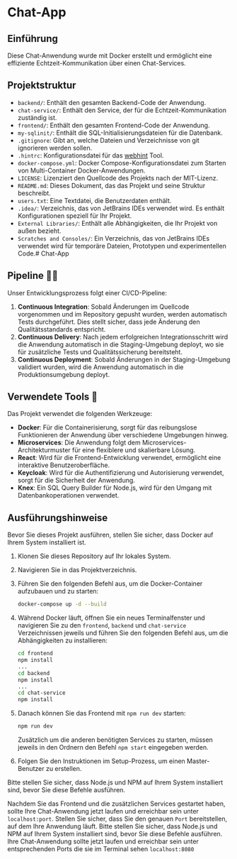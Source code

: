 # Chat-App 

## Einführung 

Diese Chat-Anwendung wurde mit Docker erstellt und ermöglicht eine effiziente Echtzeit-Kommunikation über einen Chat-Services.

## Projektstruktur

- `backend/`: Enthält den gesamten Backend-Code der Anwendung.
- `chat-service/`: Enthält den Service, der für die Echtzeit-Kommunikation zuständig ist.
- `frontend/`: Enthält den gesamten Frontend-Code der Anwendung.
- `my-sqlinit/`: Enthält die SQL-Initialisierungsdateien für die Datenbank.
- `.gitignore`: Gibt an, welche Dateien und Verzeichnisse von git ignorieren werden sollen.
- `.hintrc`: Konfigurationsdatei für das [webhint](https://webhint.io/) Tool.
- `docker-compose.yml`: Docker Compose-Konfigurationsdatei zum Starten von Multi-Container Docker-Anwendungen.
- `LICENSE`: Lizenziert den Quellcode des Projekts nach der MIT-Lizenz.
- `README.md`: Dieses Dokument, das das Projekt und seine Struktur beschreibt.
- `users.txt`: Eine Textdatei, die Benutzerdaten enthält.
- `.idea/`: Verzeichnis, das von JetBrains IDEs verwendet wird. Es enthält Konfigurationen speziell für Ihr Projekt.
- `External Libraries/`: Enthält alle Abhängigkeiten, die Ihr Projekt von außen bezieht.
- `Scratches and Consoles/`: Ein Verzeichnis, das von JetBrains IDEs verwendet wird für temporäre Dateien, Prototypen und experimentellen Code.# Chat-App


## Pipeline 🧑‍🏭

Unser Entwicklungsprozess folgt einer CI/CD-Pipeline:
1. **Continuous Integration**: Sobald Änderungen im Quellcode vorgenommen und im Repository gepusht wurden, werden automatisch Tests durchgeführt. Dies stellt sicher, dass jede Änderung den Qualitätsstandards entspricht.
2. **Continuous Delivery**: Nach jedem erfolgreichen Integrationsschritt wird die Anwendung automatisch in die Staging-Umgebung deployt, wo sie für zusätzliche Tests und Qualitätssicherung bereitsteht.
3. **Continuous Deployment**: Sobald Änderungen in der Staging-Umgebung validiert wurden, wird die Anwendung automatisch in die Produktionsumgebung deployt.

## Verwendete Tools 🧰

Das Projekt verwendet die folgenden Werkzeuge:

- **Docker**: Für die Containerisierung, sorgt für das reibungslose Funktionieren der Anwendung über verschiedene Umgebungen hinweg.
- **Microservices**: Die Anwendung folgt dem Microservices-Architekturmuster für eine flexiblere und skalierbare Lösung.
- **React**: Wird für die Frontend-Entwicklung verwendet, ermöglicht eine interaktive Benutzeroberfläche.
- **Keycloak**: Wird für die Authentifizierung und Autorisierung verwendet, sorgt für die Sicherheit der Anwendung.
- **Knex**: Ein SQL Query Builder für Node.js, wird für den Umgang mit Datenbankoperationen verwendet.

## Ausführungshinweise

Bevor Sie dieses Projekt ausführen, stellen Sie sicher, dass Docker auf Ihrem System installiert ist.
1. Klonen Sie dieses Repository auf Ihr lokales System.
2. Navigieren Sie in das Projektverzeichnis.
3. Führen Sie den folgenden Befehl aus, um die Docker-Container aufzubauen und zu starten:

    ```bash
    docker-compose up -d --build
    ```

4. Während Docker läuft, öffnen Sie ein neues Terminalfenster und navigieren Sie zu den `frontend`, `backend` und `chat-service` Verzeichnissen jeweils und führen Sie den folgenden Befehl aus, um die Abhängigkeiten zu installieren:

    ```bash
    cd frontend
    npm install
    ...
    cd backend
    npm install
    ...
    cd chat-service
    npm install
    ```

5. Danach können Sie das Frontend mit `npm run dev` starten:

    ```bash
    npm run dev
    ```

    Zusätzlich um die anderen benötigten Services zu starten, müssen jeweils in den Ordnern den Befehl `npm start` eingegeben werden.

6. Folgen Sie den Instruktionen im Setup-Prozess, um einen Master-Benutzer zu erstellen.

Bitte stellen Sie sicher, dass Node.js und NPM auf Ihrem System installiert sind, bevor Sie diese Befehle ausführen.

Nachdem Sie das Frontend und die zusätzlichen Services gestartet haben, sollte Ihre Chat-Anwendung jetzt laufen und erreichbar sein unter `localhost:port`. Stellen Sie sicher, dass Sie den genauen `Port` bereitstellen, auf dem Ihre Anwendung läuft.
Bitte stellen Sie sicher, dass Node.js und NPM auf Ihrem System installiert sind, bevor Sie diese Befehle ausführen.
Ihre Chat-Anwendung sollte jetzt laufen und erreichbar sein unter entsprechenden Ports die sie im Terminal sehen `localhost:8080` 
